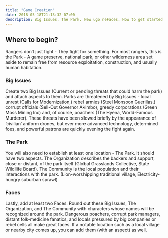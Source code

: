 ```yaml
---
title: "Game Creation"
date: 2018-05-18T21:13:32-07:00
description: Big Issues. The Park. New ugo neFaces. How to get started playing Big 5
---
```


## Where to begin?
Rangers don’t just fight - They fight for something. For most rangers, this is the Park - A game preserve, national park, or other wilderness area set aside to remain free from resource exploitation, construction, and usually human habitation.

### Big Issues
Create two Big Issues (Current or pending threats that could harm the park) and attach aspects to them. Parks are threatened by Big Issues - local unrest (Calls for Modernization,) rebel armies (Steel Monsoon Guerillas,) corrupt officials (Sell-Out Governor Akimbo), greedy corporations (Green Moss Mining Inc) and, of course, poachers (The Hyena, World-Famous Murderer). These threats have been slowed briefly by the appearance of ‘civilian’ aniform drones, but ever more advanced technology, determined foes,  and powerful patrons are quickly evening the fight again.

### The Park
You will also need to establish at least one location - The Park. It should have two aspects. The Organization describes the backers and support, close or distant, of the park itself (Global Grasslands Collective, State Wildllife Board). The Community is the local population and their interactions with the park. (Lion-worshipping traditional village, Electricity-hungry suburban sprawl)

### Faces
Lastly, add at least two Faces. Round out these Big Issues, The Organization, and The Community with characters whose names will be recognized around the park. Dangerous poachers, corrupt park managers, distant folk-medicine fanatics, and locals pressured by big companies or rebel cells all make great faces. If a notable location such as a local village or nearby city comes up, you can add them (with an aspect) as well.
